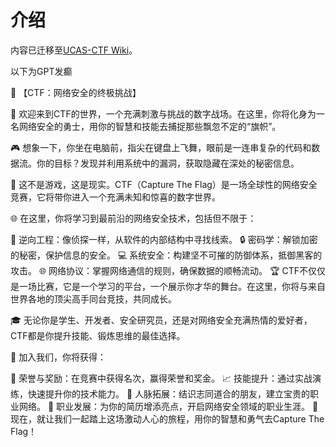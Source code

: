 # 介绍

内容已迁移至[UCAS-CTF Wiki](https://ucas-ctf.github.io/)。

以下为GPT发癫

🚀 【CTF：网络安全的终极挑战】

🌟 欢迎来到CTF的世界，一个充满刺激与挑战的数字战场。在这里，你将化身为一名网络安全的勇士，用你的智慧和技能去捕捉那些飘忽不定的“旗帜”。

🎮 想象一下，你坐在电脑前，指尖在键盘上飞舞，眼前是一连串复杂的代码和数据流。你的目标？发现并利用系统中的漏洞，获取隐藏在深处的秘密信息。

🔐 这不是游戏，这是现实。CTF（Capture The Flag）是一场全球性的网络安全竞赛，它将带你进入一个充满未知和惊喜的数字世界。

🌐 在这里，你将学习到最前沿的网络安全技术，包括但不限于：

🔩 逆向工程：像侦探一样，从软件的内部结构中寻找线索。
🔒 密码学：解锁加密的秘密，保护信息的安全。
💻 系统安全：构建坚不可摧的防御体系，抵御黑客的攻击。
🌐 网络协议：掌握网络通信的规则，确保数据的顺畅流动。
🏆 CTF不仅仅是一场比赛，它是一个学习的平台，一个展示你才华的舞台。在这里，你将与来自世界各地的顶尖高手同台竞技，共同成长。

🎓 无论你是学生、开发者、安全研究员，还是对网络安全充满热情的爱好者，CTF都是你提升技能、锻炼思维的最佳选择。

🌟 加入我们，你将获得：

🏅 荣誉与奖励：在竞赛中获得名次，赢得荣誉和奖金。
📈 技能提升：通过实战演练，快速提升你的技术能力。
🤝 人脉拓展：结识志同道合的朋友，建立宝贵的职业网络。
💼 职业发展：为你的简历增添亮点，开启网络安全领域的职业生涯。
📢 现在，就让我们一起踏上这场激动人心的旅程，用你的智慧和勇气去Capture The Flag！
